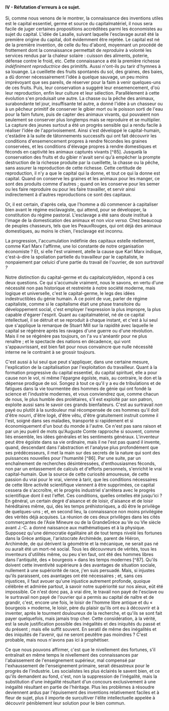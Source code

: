 #### IV - Réfutation d'erreurs à ce sujet.

Si, comme nous venons de le montrer, la connaissance des inventions utiles est le capital essentiel, germe et source du capitalmatériel, il nous sera facile de juger certaines propositions accréditées parmi les économistes au sujet du capital. L'idée de Lasalle, suivant laquelle l'esclavage aurait été la première origine du capital, doit évidemment être rejetée. Le capital est né de la première invention, de celle du feu d'abord, moyennant un procédé de frottement dont la connaissance permettait de _reproduire_ à volonté les services rendus par la chaleur solaire : cuisson des aliments, poterie, défense contre le froid, etc. Cette connaissance a été la première richesse _indéfiniment reproductrice_ des primitifs. Aussi n'ont-ils pu tarir d'hymnes à sa louange. La cueillette des fruits spontanés du sol, des graines, des baies, a dû donner nécessairement l'idée à quelque sauvage, un peu moins imprévoyant que ses pareils, de réserver pour la faim à venir quelques-uns de ces fruits. Puis, leur conservation a suggéré leur ensemencement, d'où leur reproduction, enfin leur culture et leur sélection. Parallèlement à cette évolution s'en produisait une autre. La chasse ou la pêche des animaux, surabondante tel jour, insuffisante tel autre, a donné l'idée à un chasseur ou à un pêcheur primitif de conserver le gibier mort ou le poisson sorti de l'eau pour la faim future, puis de capter des animaux vivants, qui pouvaient non seulement se conserver plus longtemps mais se reproduire et se multiplier. La capture des jeunes surtout a été un progrès sensible qui a rendu facile à réaliser l'idée de l'apprivoisement. Ainsi s'est développé le capital-humain, c'estàdire à la suite de tâtonnements successifs qui ont fait découvrir les conditions d'ensemencement propres à rendre fécondes les graines conservées, et les conditions d'élevage propres à rendre domestiques et féconds en captivité les animaux capturés vivants [^85]. Jusquelà la conservation des fruits et du gibier n'avait servi qu'à empêcher la prompte destruction de la richesse produite par la cueillette, la chasse ou la pêche, sans assurer la reproduction de cette richesse. Cette certitude de reproduction, il n'y a que le capital qui la donne, et tout ce qui la donne est capital. Quand on conserve les graines et les animaux pour les manger, ce sont des produits comme d'autres ; quand on les conserve pour les semer ou les faire reproduire ou pour les faire travailler, et servir ainsi indirectement à d'autres reproductions ce sont des capitaux.

Or, il est certain, d'après cela, que l'homme a dû commencer à capitaliser bien avant le régime esclavagiste, qui attend, pour se développer, la constitution du régime pastoral. L'esclavage a été sans doute institué à l'image de la domestication des animaux et non _vice versa._ Chez beaucoup de peuples chasseurs, tels que les PeauxRouges, qui ont déjà des animaux domestiques, au moins le chien, l'esclavage est inconnu.

La progression, l'accumulation indéfinie des capitaux estelle réellement, comme Karl Marx l'affirme, une loi constante de notre organisation économiste ? Et, si elle l'est vraiment, atelle la cause que Karl Marx indique, c'est-à-dire la spoliation partielle du travailleur par le capitaliste, le nonpaiement par celuici d'une partie du travail de l'ouvrier, de son _surtravail ?_

Notre distinction du capital-germe et du capitalcotylédon, répond à ces deux questions. Ce qui s'accumule vraiment, nous le savons, en vertu d'une nécessité non pas historique et restreinte à notre société moderne, mais logique et universelle, c'est le capital-germe, le legs des idées indestructibles du génie humain. À ce point de vue, parler de régime capitaliste, comme si le capitalisme était une phase transitoire du développement social, c'est employer l'expression la plus impropre, la plus capable d'égarer l'esprit. Quant au capitalmatériel, né de ce capital intellectuel, il se détruit et se reproduit à chaque instant, et c'est à lui seul que s'applique la remarque de Stuart Mill sur la rapidité avec laquelle le capital se régénère après les ravages d'une guerre ou d'une révolution. Mais il ne se régénère pas toujours, on l'a vu s'anéantir pour ne plus renaître ; et le spectacle des nations en décadence, qui vont s'appauvrissant, est bien fait pour nous convaincre que nulle nécessité interne ne le contraint à se grossir toujours.

C'est aussi à lui seul que peut s'appliquer, dans une certaine mesure, l'explication de la capitalisation par l'exploitation du travailleur. Quant à la formation progressive du capital essentiel, du capital spirituel, elle a pour cause non le vol, ni même l'épargne égoïste, mais, au contraire, le don et la dépense prodigue de soi. Songez à tout ce qu'il y a eu de tribulations et de fatigues dans la vie tourmentée des hommes de génie qui ont fondé la science et l'industrie modernes, et vous conviendrez que, comme chacun de nous, le plus humble des prolétaires, s'il est exploité par son patron, exploite aussi sans le savoir ces grands bienfaiteurs. C'est au surtravail _non_ payé ou plutôt à la surdouleur mal récompensée de ces hommes qu'il doit d'être nourri, d'être logé, d'être vêtu, d'être gratuitement instruit comme il l'est, soigné dans ses maladies, transporté si rapidement et si économiquement d'un bout du monde à l'autre. Ce n'est pas sans raison et par un jeu puéril de mots qu'Auguste Comte rapproche si souvent, comme liés ensemble, les idées générales et les sentiments généraux. L'inventeur peut être égoïste dans sa vie ordinaire, mais il ne l'est pas quand il invente, quand, descendant dans l'abstraction et l'analyse plus profondément que ses prédécesseurs, il met la main sur des secrets de la nature qui sont des puissances nouvelles pour l'humanité [^86]. Par une suite, par un enchaînement de recherches désintéressées, d'enthousiasmes féconds, non par un entassement de calculs et d'efforts personnels, s'enrichit le vrai capital-humain. Que la source de cette curiosité amoureuse, de cette passion du vrai pour le vrai, vienne à tarir, que les conditions nécessaires de cette libre activité scientifique viennent à être supprimées, ce capital cessera de s'accroître, et le progrès industriel s'arrêtera avec le progrès scientifique dont il est l'effet. Ces conditions, quelles ontelles été jusqu'ici ? En général, un certain degré d'aisance et de loisir, d'aisance et de loisir héréditaires même, qui, dès les temps préhistoriques, a dû être le privilège de quelques-uns ; et, en second lieu, la connaissance non moins privilégiée des vérités déjà acquises. La réunion de ces deux privilèges dans les cités commerçantes de l'Asie Mineure ou de la GrandeGrèce au Ve ou VIe siècle avant J.-C. a donné naissance aux mathématiques et à la physique. Supposez qu'une démocratie égalitaire ait de tout temps nivelé les fortunes dans la Grèce antique, l'aristocrate Archimède, parent de Hiéron, Archimède, de qui dérivent la géométrie et la mécanique, ne serait pas né ou aurait été un mort-né social. Tous les découvreurs de vérités, tous les inventeurs d'utilités même, ou peu s'en faut, ont été des hommes libres dans l'antiquité, des « bourgeois » dans les temps modernes [^87]. Qu'ils doivent cette inventivité supérieure à des avantages de situation sociale, nullement à une supériorité de race, j'en suis persuadé. Mais, si injustes qu'ils paraissent, ces avantages ont été nécessaires ; et, sans ces injustices, il faut avouer qu'une injustice autrement profonde, quoique célébrée et admirée partout, à savoir notre supériorité sur nos aïeux, eût été impossible. Ce n'est donc pas, à vrai dire, le travail non payé de l'esclave ou le surtravail non payé de l'ouvrier qui a permis au capital de naître et de grandir, c'est, encore une fois, le loisir de l'homme libre antique et du « bourgeois » moderne, le loisir, père du plaisir qu'ils ont eu à découvrir et à inventer, après le tourment douloureux de la recherche, et qu'ils se sont fait payer quelquefois, mais jamais trop cher. Cette considération, à la vérité, est la seule justification possible des inégalités et des iniquités du passé et du présent ; mais elle suffit souvent. En seratil de même des inégalités et des iniquités de l'avenir, qui ne seront peutêtre pas moindres ? C'est probable, mais nous n'avons pas ici à prophétiser.

Ce que nous pouvons affirmer, c'est que le nivellement des fortunes, s'il entraînait en même temps le nivellement des connaissances par l'abaissement de l'enseignement supérieur, mal compensé par l'exhaussement de l'enseignement primaire, serait désastreux pour le progrès de l'industrie. Les socialistes les plus éclairés le savent bien, et ce qu'ils demandent au fond, c'est, non la suppression de l'inégalité, mais la substitution d'une inégalité résultant d'un concours exclusivement à une inégalité résultant en partie de l'héritage. Plus les problèmes à résoudre deviennent ardus par l'épuisement des inventions relativement faciles et à fleur de sujet, plus il importe de surcultiver l'élite intellectuelle appelée à découvrir péniblement leur solution pour le bien commun.
